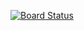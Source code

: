 [![Board Status](https://dev.azure.com/zardvirtuallap/b5ab70ce-c31a-43a1-992f-0dafd098002e/8cdb10de-8c52-4b17-a590-84f4e35d2ba6/_apis/work/boardbadge/f66c20ea-9347-49b5-8bce-52373f6e2c08)](https://dev.azure.com/zardvirtuallap/b5ab70ce-c31a-43a1-992f-0dafd098002e/_boards/board/t/8cdb10de-8c52-4b17-a590-84f4e35d2ba6/Microsoft.RequirementCategory)